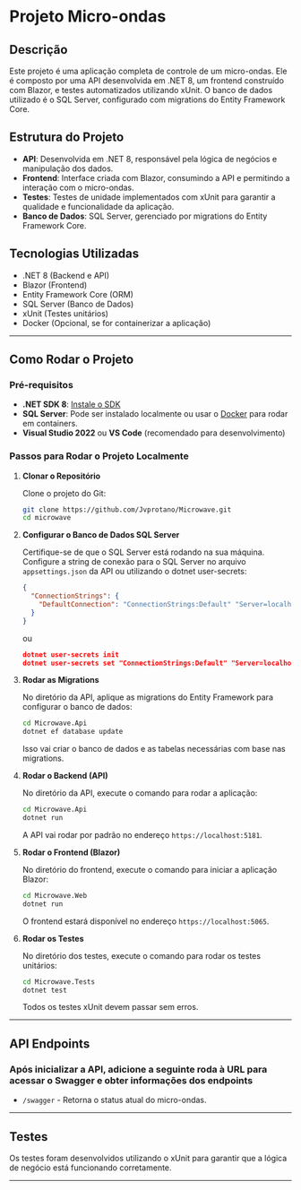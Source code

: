 # Projeto Micro-ondas

## Descrição

Este projeto é uma aplicação completa de controle de um micro-ondas. Ele é composto por uma API desenvolvida em .NET 8, um frontend construído com Blazor, e testes automatizados utilizando xUnit. O banco de dados utilizado é o SQL Server, configurado com migrations do Entity Framework Core.

## Estrutura do Projeto

- **API**: Desenvolvida em .NET 8, responsável pela lógica de negócios e manipulação dos dados.
- **Frontend**: Interface criada com Blazor, consumindo a API e permitindo a interação com o micro-ondas.
- **Testes**: Testes de unidade implementados com xUnit para garantir a qualidade e funcionalidade da aplicação.
- **Banco de Dados**: SQL Server, gerenciado por migrations do Entity Framework Core.

## Tecnologias Utilizadas

- .NET 8 (Backend e API)
- Blazor (Frontend)
- Entity Framework Core (ORM)
- SQL Server (Banco de Dados)
- xUnit (Testes unitários)
- Docker (Opcional, se for containerizar a aplicação)
  
---

## Como Rodar o Projeto

### Pré-requisitos

- **.NET SDK 8**: [Instale o SDK](https://dotnet.microsoft.com/download/dotnet/8.0)
- **SQL Server**: Pode ser instalado localmente ou usar o [Docker](https://hub.docker.com/_/microsoft-mssql-server) para rodar em containers.
- **Visual Studio 2022** ou **VS Code** (recomendado para desenvolvimento)

### Passos para Rodar o Projeto Localmente

1. **Clonar o Repositório**

   Clone o projeto do Git:
   ```bash
   git clone https://github.com/Jvprotano/Microwave.git
   cd microwave
   ```

2. **Configurar o Banco de Dados SQL Server**

   Certifique-se de que o SQL Server está rodando na sua máquina. Configure a string de conexão para o SQL Server no arquivo `appsettings.json` da API ou utilizando o dotnet user-secrets:

   ```json
   {
     "ConnectionStrings": {
       "DefaultConnection": "ConnectionStrings:Default" "Server=localhost,1433;Database=microwave;User ID=sa;Password=SUA_SENHA;Trusted_Connection=False; TrustServerCertificate=True;"
     }
   }
   ```
   ou

    ```json
   dotnet user-secrets init
    dotnet user-secrets set "ConnectionStrings:Default" "Server=localhost,1433;Database=microwave;User ID=sa;Password=SUA_SENHA;Trusted_Connection=False; TrustServerCertificate=True;"
     ```

3. **Rodar as Migrations**

   No diretório da API, aplique as migrations do Entity Framework para configurar o banco de dados:

   ```bash
   cd Microwave.Api
   dotnet ef database update
   ```

   Isso vai criar o banco de dados e as tabelas necessárias com base nas migrations.

4. **Rodar o Backend (API)**

   No diretório da API, execute o comando para rodar a aplicação:

   ```bash
   cd Microwave.Api
   dotnet run
   ```

   A API vai rodar por padrão no endereço `https://localhost:5181`.

5. **Rodar o Frontend (Blazor)**

   No diretório do frontend, execute o comando para iniciar a aplicação Blazor:

   ```bash
   cd Microwave.Web
   dotnet run
   ```

   O frontend estará disponível no endereço `https://localhost:5065`.

6. **Rodar os Testes**

   No diretório dos testes, execute o comando para rodar os testes unitários:

   ```bash
   cd Microwave.Tests
   dotnet test
   ```

   Todos os testes xUnit devem passar sem erros.

---

## API Endpoints

### Após inicializar a API, adicione a seguinte roda à URL para acessar o Swagger e obter informações dos endpoints

- `/swagger` - Retorna o status atual do micro-ondas.

---

## Testes

Os testes foram desenvolvidos utilizando o xUnit para garantir que a lógica de negócio está funcionando corretamente. 

---